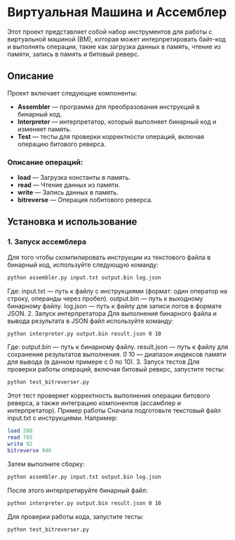 # Виртуальная Машина и Ассемблер

Этот проект представляет собой набор инструментов для работы с виртуальной машиной (ВМ), которая может интерпретировать байт-код и выполнять операции, такие как загрузка данных в память, чтение из памяти, запись в память и битовый реверс.

## Описание

Проект включает следующие компоненты:
- **Assembler** — программа для преобразования инструкций в бинарный код.
- **Interpreter** — интерпретатор, который выполняет бинарный код и изменяет память.
- **Test** — тесты для проверки корректности операций, включая операцию битового реверса.

### Описание операций:
- **load** — Загрузка константы в память.
- **read** — Чтение данных из памяти.
- **write** — Запись данных в память.
- **bitreverse** — Операция побитового реверса.

## Установка и использование

### 1. Запуск ассемблера

Для того чтобы скомпилировать инструкции из текстового файла в бинарный код, используйте следующую команду:

```bash
python assembler.py input.txt output.bin log.json
```
Где:
input.txt — путь к файлу с инструкциями (формат: один оператор на строку, операнды через пробел).
output.bin — путь к выходному бинарному файлу.
log.json — путь к файлу для записи логов в формате JSON.
2. Запуск интерпретатора
Для выполнения бинарного файла и вывода результата в JSON файл используйте команду:
```bash
python interpreter.py output.bin result.json 0 10
```
Где:
output.bin — путь к бинарному файлу.
result.json — путь к файлу для сохранения результатов выполнения.
0 10 — диапазон индексов памяти для вывода (в данном примере с 0 по 10).
3. Запуск тестов
Для проверки работы операций, включая битовый реверс, запустите тесты:
```bash
python test_bitreverser.py
```
Этот тест проверяет корректность выполнения операции битового реверса, а также интеграцию компонентов (ассамблер и интерпретатор).
Пример работы
Сначала подготовьте текстовый файл input.txt с инструкциями. Например:
```lua
load 288
read 705
write 92
bitreverse 946
``` 
Затем выполните сборку:
```bash
python assembler.py input.txt output.bin log.json
```
После этого интерпретируйте бинарный файл:
```bash
python interpreter.py output.bin result.json 0 10
```
Для проверки работы кода, запустите тесты:
```bash
python test_bitreverser.py
```
